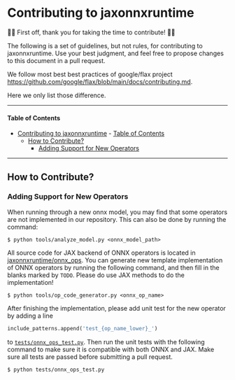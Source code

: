 # Contributing to jaxonnxruntime

🎉🎉 First off, thank you for taking the time to contribute! 🎉🎉

The following is a set of guidelines, but not rules, for contributing to jaxonnxruntime.
Use your best judgment, and feel free to propose changes to this document in a pull request.

We follow most best best practices of google/flax project https://github.com/google/flax/blob/main/docs/contributing.md.

Here we only list those difference.

---

#### Table of Contents

- [Contributing to jaxonnxruntime](#contributing-to-jaxonnxruntime)
      - [Table of Contents](#table-of-contents)
  - [How to Contribute?](#how-to-contribute)
    - [Adding Support for New Operators](#adding-support-for-new-operators)

---

## How to Contribute?

### Adding Support for New Operators

When running through a new onnx model, you may find that some operators are not implemented in our repository.
This can also be done by running the command:
```shell
$ python tools/analyze_model.py <onnx_model_path>
```
All source code for JAX backend of ONNX operators is located in [jaxonnxruntime/onnx_ops](https://github.com/google/jaxonnxruntime/tree/main/jaxonnxruntime/onnx_ops).
You can generate new template implementation of ONNX operators by running the following command, and then fill in the blanks marked by ```TODO```.
Please do use JAX methods to do the implementation!
```shell
$ python tools/op_code_generator.py <onnx_op_name>
```

After finishing the implementation, please add unit test for the new operator by adding a line
```python
include_patterns.append('test_{op_name_lower}_')
```
to [```tests/onnx_ops_test.py```](https://github.com/google/jaxonnxruntime/blob/main/tests/onnx_ops_test.py).
Then run the unit tests with the following command to make sure it is compatible with both ONNX and JAX.
Make sure all tests are passed before submitting a pull request.
```shell
$ python tests/onnx_ops_test.py
```
